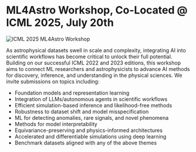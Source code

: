 # ML4Astro Workshop, Co-Located @ ICML 2025, July 20th

![ICML 2025 ML4Astro Workshop](assets/header.png)

As astrophysical datasets swell in scale and complexity, integrating AI into scientific workflows has become critical to unlock their full potential. Building on our successful ICML 2022 and 2023 editions, this workshop aims to connect ML researchers and astrophysicists to advance AI methods for discovery, inference, and understanding in the physical sciences. We invite submissions on topics including: 

* Foundation models and representation learning 
* Integration of LLMs/autonomous agents in scientific workflows
* Efficient simulation-based inference and likelihood-free methods 
* Robustness to dataset shift and model misspecification
* ML for detecting anomalies, rare signals, and novel phenomena
* Methods for model interpretability
* Equivariance-preserving and physics-informed architectures
* Accelerated and differentiable simulations using deep learning
* Benchmark datasets aligned with any of the above themes

